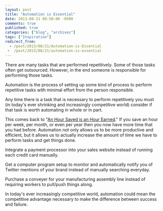 ```yaml
---
layout: post
title: "Automation is Essential"
date: 2013-08-21 08:58:00 -0500
comments: true
published: true
categories: ["blog", "archives"]
tags: ["Inspiration"]
redirect_from: 
  - /post/2013/08/21/Automation-is-Essential
 -  /post/2013/08/21/automation-is-essential
---
```

<!-- more -->
<p>There are many tasks that are performed repetitively. Some of those tasks often get outsourced. However, in the end someone is responsible for performing those tasks.</p>
<p>Automation is the process of setting up some kind of process to perform repetitive tasks with minimal effort from the person responsible.</p>
<p>Any time there is a task that is necessary to perform repetitively you must (in today's ever shrinking and increasingly competitive world) consider if that task is worth automating in whole or in part.</p>
<p>This comes back to "<a title="An Hour Saved is an Hour Earned" href="/post/2013/08/04/An-Hour-Saved-is-an-Hour-Earned">An Hour Saved is an Hour Earned</a>." If you save an hour per week, per month, or even per year then you now have more time that you had before. Automation not only allows us to be more productive and efficient, but it allows us to actually increase the amount of time we have to perform tasks and get things done.</p>
<p>Integrate a payment processor into your sales website instead of running each credit card manually.</p>
<p>Get a computer program setup to monitor and automatically notify you of Twitter mentions of your brand instead of manually searching everyday.</p>
<p>Purchase a conveyer for your manufacturing assembly line instead of requiring workers to pull/push things along.</p>
<p>In today's ever increasingly competitive world, automation could mean the competitive advantage necessary to make the difference between success and failure.</p>

